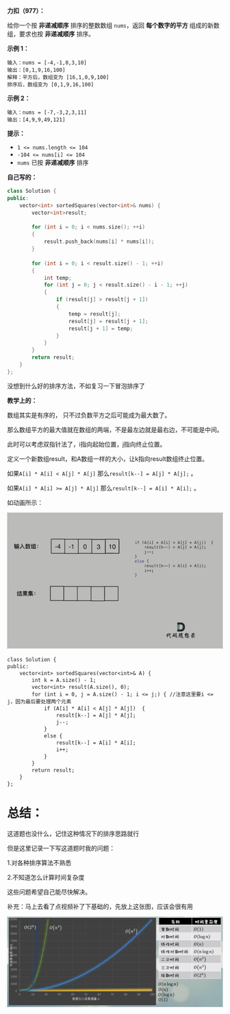 **力扣（977）：**

给你一个按 **非递减顺序** 排序的整数数组 `nums`，返回 **每个数字的平方** 组成的新数组，要求也按 **非递减顺序** 排序。

**示例 1：**

```
输入：nums = [-4,-1,0,3,10]
输出：[0,1,9,16,100]
解释：平方后，数组变为 [16,1,0,9,100]
排序后，数组变为 [0,1,9,16,100]
```

**示例 2：**

```
输入：nums = [-7,-3,2,3,11]
输出：[4,9,9,49,121]
```

**提示：**

- `1 <= nums.length <= 104`
- `-104 <= nums[i] <= 104`
- `nums` 已按 **非递减顺序** 排序



**自己写的：**

```cpp
class Solution {
public:
    vector<int> sortedSquares(vector<int>& nums) {
        vector<int>result;
        
        for (int i = 0; i < nums.size(); ++i)
        {
            result.push_back(nums[i] * nums[i]);
        }

        for (int i = 0; i < result.size() - 1; ++i)
        {
            int temp;
            for (int j = 0; j < result.size() - i - 1; ++j)
            {
                if (result[j] > result[j + 1])
                {
                    temp = result[j];
                    result[j] = result[j + 1];
                    result[j + 1] = temp;
                }
            }
        }
        return result;
    }
};
```

没想到什么好的排序方法，不如复习一下冒泡排序了



**教学上的：**

数组其实是有序的， 只不过负数平方之后可能成为最大数了。

那么数组平方的最大值就在数组的两端，不是最左边就是最右边，不可能是中间。

此时可以考虑双指针法了，i指向起始位置，j指向终止位置。

定义一个新数组result，和A数组一样的大小，让k指向result数组终止位置。

如果`A[i] * A[i] < A[j] * A[j]` 那么`result[k--] = A[j] * A[j];` 。

如果`A[i] * A[i] >= A[j] * A[j]` 那么`result[k--] = A[i] * A[i];` 。

如动画所示：

![](img/5.gif)

```
class Solution {
public:
    vector<int> sortedSquares(vector<int>& A) {
        int k = A.size() - 1;
        vector<int> result(A.size(), 0);
        for (int i = 0, j = A.size() - 1; i <= j;) { //注意这里要i <= j，因为最后要处理两个元素
            if (A[i] * A[i] < A[j] * A[j])  {
                result[k--] = A[j] * A[j];
                j--;
            }
            else {
                result[k--] = A[i] * A[i];
                i++;
            }
        }
        return result;
    }
};
```



# **总结：**

这道题也没什么，记住这种情况下的排序思路就行

但是这里记录一下写这道题时我的问题：

1.对各种排序算法不熟悉

2.不知道怎么计算时间复杂度

这些问题希望自己能尽快解决。



补充：马上去看了点视频补了下基础的，先放上这张图，应该会很有用

![](img/6.jpg)